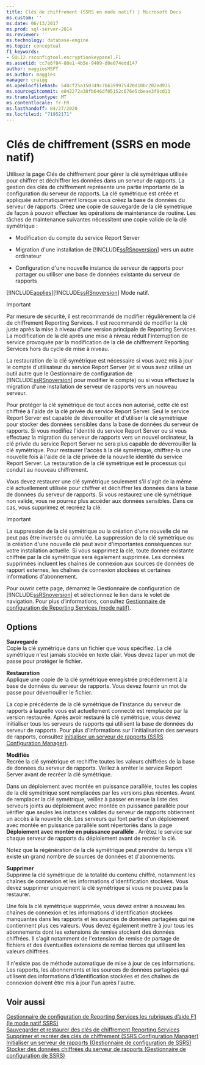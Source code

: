 ```yaml
---
title: Clés de chiffrement (SSRS en mode natif) | Microsoft Docs
ms.custom: ''
ms.date: 06/13/2017
ms.prod: sql-server-2014
ms.reviewer: ''
ms.technology: database-engine
ms.topic: conceptual
f1_keywords:
- SQL12.rsconfigtool.encryptionkeypanel.F1
ms.assetid: cc7e6f84-80e1-4b5e-9409-d0e074edd147
author: maggiesMSFT
ms.author: maggies
manager: craigg
ms.openlocfilehash: 540cf25a150349c7b6399975d20d10bc202ed935
ms.sourcegitcommit: e042272a38fb646df05152c676e5cbeae3f9cd13
ms.translationtype: MT
ms.contentlocale: fr-FR
ms.lasthandoff: 04/27/2020
ms.locfileid: "71952171"
---
```

# <a name="encryption-keys-ssrs-native-mode"></a>Clés de chiffrement (SSRS en mode natif)
  Utilisez la page Clés de chiffrement pour gérer la clé symétrique utilisée pour chiffrer et déchiffrer les données dans un serveur de rapports. La gestion des clés de chiffrement représente une partie importante de la configuration du serveur de rapports. La clé symétrique est créée et appliquée automatiquement lorsque vous créez la base de données du serveur de rapports. Créez une copie de sauvegarde de la clé symétrique de façon à pouvoir effectuer les opérations de maintenance de routine. Les tâches de maintenance suivantes nécessitent une copie valide de la clé symétrique :  
  
-   Modification du compte du service Report Server  
  
-   Migration d'une installation de [!INCLUDE[ssRSnoversion](../../includes/ssrsnoversion-md.md)] vers un autre ordinateur  
  
-   Configuration d'une nouvelle instance de serveur de rapports pour partager ou utiliser une base de données existante du serveur de rapports  
  
 [!INCLUDE[applies](../../includes/applies-md.md)][!INCLUDE[ssRSnoversion](../../includes/ssrsnoversion-md.md)] Mode natif.  
  
> [!IMPORTANT]  
>  Par mesure de sécurité, il est recommandé de modifier régulièrement la clé de chiffrement Reporting Services. Il est recommandé de modifier la clé juste après la mise à niveau d'une version principale de Reporting Services. La modification de la clé après une mise à niveau réduit l'interruption de service provoquée par la modification de la clé de chiffrement Reporting Services hors du cycle de mise à niveau.  
  
 La restauration de la clé symétrique est nécessaire si vous avez mis à jour le compte d'utilisateur du service Report Server (et si vous avez utilisé un outil autre que le Gestionnaire de configuration de [!INCLUDE[ssRSnoversion](../../includes/ssrsnoversion-md.md)] pour modifier le compte) ou si vous effectuez la migration d'une installation de serveur de rapports vers un nouveau serveur.  
  
 Pour protéger la clé symétrique de tout accès non autorisé, cette clé est chiffrée à l'aide de la clé privée du service Report Server. Seul le service Report Server est capable de déverrouiller et d'utiliser la clé symétrique pour stocker des données sensibles dans la base de données du serveur de rapports. Si vous modifiez l'identité du service Report Server ou si vous effectuez la migration du serveur de rapports vers un nouvel ordinateur, la clé privée du service Report Server ne sera plus capable de déverrouiller la clé symétrique. Pour restaurer l'accès à la clé symétrique, chiffrez-la une nouvelle fois à l'aide de la clé privée de la nouvelle identité du service Report Server. La restauration de la clé symétrique est le processus qui conduit au nouveau chiffrement.  
  
 Vous devez restaurer une clé symétrique seulement s'il s'agit de la même clé actuellement utilisée pour chiffrer et déchiffrer les données dans la base de données du serveur de rapports. Si vous restaurez une clé symétrique non valide, vous ne pourrez plus accéder aux données sensibles. Dans ce cas, vous supprimez et recréez la clé.  
  
> [!IMPORTANT]  
>  La suppression de la clé symétrique ou la création d'une nouvelle clé ne peut pas être inversée ou annulée. La suppression de la clé symétrique ou la création d'une nouvelle clé peut avoir d'importantes conséquences sur votre installation actuelle. Si vous supprimez la clé, toute donnée existante chiffrée par la clé symétrique sera également supprimée. Les données supprimées incluent les chaînes de connexion aux sources de données de rapport externes, les chaînes de connexion stockées et certaines informations d'abonnement.  
  
 Pour ouvrir cette page, démarrez le Gestionnaire de configuration de [!INCLUDE[ssRSnoversion](../../includes/ssrsnoversion-md.md)] et sélectionnez le lien dans le volet de navigation. Pour plus d’informations, consultez [Gestionnaire de configuration de Reporting Services &#40;mode natif&#41;](../../../2014/sql-server/install/reporting-services-configuration-manager-native-mode.md).  
  
## <a name="options"></a>Options  
 **Sauvegarde**  
 Copie la clé symétrique dans un fichier que vous spécifiez. La clé symétrique n'est jamais stockée en texte clair. Vous devez taper un mot de passe pour protéger le fichier.  
  
 **Restauration**  
 Applique une copie de la clé symétrique enregistrée précédemment à la base de données du serveur de rapports. Vous devez fournir un mot de passe pour déverrouiller le fichier.  
  
 La copie précédente de la clé symétrique de l'instance du serveur de rapports à laquelle vous est actuellement connecté est remplacée par la version restaurée. Après avoir restauré la clé symétrique, vous devez initialiser tous les serveurs de rapports qui utilisent la base de données du serveur de rapports. Pour plus d’informations sur l’initialisation des serveurs de rapports, consultez [initialiser un serveur de rapports &#40;SSRS Configuration Manager&#41;](../../reporting-services/install-windows/ssrs-encryption-keys-initialize-a-report-server.md).  
  
 **Modifiés**  
 Recrée la clé symétrique et rechiffre toutes les valeurs chiffrées de la base de données du serveur de rapports. Veillez à arrêter le service Report Server avant de recréer la clé symétrique.  
  
 Dans un déploiement avec montée en puissance parallèle, toutes les copies de la clé symétrique sont remplacées par les versions plus récentes. Avant de remplacer la clé symétrique, veillez à passer en revue la liste des serveurs joints au déploiement avec montée en puissance parallèle pour vérifier que seules les instances valides du serveur de rapports obtiennent un accès à la nouvelle clé. Les serveurs qui font partie d'un déploiement avec montée en puissance parallèle sont répertoriés dans la page **Déploiement avec montée en puissance parallèle** . Arrêtez le service sur chaque serveur de rapports du déploiement avant de recréer la clé.  
  
 Notez que la régénération de la clé symétrique peut prendre du temps s'il existe un grand nombre de sources de données et d'abonnements.  
  
 **Supprimer**  
 Supprime la clé symétrique de la totalité du contenu chiffré, notamment les chaînes de connexion et les informations d'identification stockées. Vous devez supprimer uniquement la clé symétrique si vous ne pouvez pas la restaurer.  
  
 Une fois la clé symétrique supprimée, vous devez entrer à nouveau les chaînes de connexion et les informations d'identification stockées manquantes dans les rapports et les sources de données partagées qui ne contiennent plus ces valeurs. Vous devez également mettre à jour tous les abonnements dont les extensions de remise stockent des données chiffrées. Il s'agit notamment de l'extension de remise de partage de fichiers et des éventuelles extensions de remise tierces qui utilisent les valeurs chiffrées.  
  
 Il n'existe pas de méthode automatique de mise à jour de ces informations. Les rapports, les abonnements et les sources de données partagées qui utilisent des informations d'identification stockées et des chaînes de connexion doivent être mis à jour l'un après l'autre.  
  
## <a name="see-also"></a>Voir aussi  
 [Gestionnaire de configuration de Reporting Services les rubriques d’aide F1 &#40;le mode natif SSRS&#41;](../../../2014/sql-server/install/reporting-services-configuration-manager-f1-help-topics-ssrs-native-mode.md)   
 [Sauvegarder et restaurer des clés de chiffrement Reporting Services](../../reporting-services/install-windows/ssrs-encryption-keys-back-up-and-restore-encryption-keys.md)   
 [Supprimer et recréer des clés de chiffrement &#40;SSRS Configuration Manager&#41;](../../reporting-services/install-windows/ssrs-encryption-keys-delete-and-re-create-encryption-keys.md)   
 [Initialiser un serveur de rapports &#40;Gestionnaire de configuration de SSRS&#41;](../../reporting-services/install-windows/ssrs-encryption-keys-initialize-a-report-server.md)   
 [Stocker des données chiffrées du serveur de rapports &#40;Gestionnaire de configuration de SSRS&#41;](../../reporting-services/install-windows/ssrs-encryption-keys-store-encrypted-report-server-data.md)  
  
  
